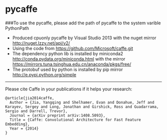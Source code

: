 # pycaffe
###To use the pycaffe, please add the path of pycaffe to the system varible PythonPath
- Produced cpuonly pycaffe by Visual Studio 2013 with the nuget mirror http://nuget.lzzy.net/api/v2/
- Using the code from https://github.com/Microsoft/caffe.git
- The dependency python lib is installed by miniconda2 http://conda.pydata.org/miniconda.html  with the mirror https://mirrors.tuna.tsinghua.edu.cn/anaconda/pkgs/free/
- The protobuf used by python is installed by pip mirror http://e.pypi.python.org/simple

______________________________

Please cite Caffe in your publications if it helps your research:

    @article{jia2014caffe,
      Author = {Jia, Yangqing and Shelhamer, Evan and Donahue, Jeff and Karayev, Sergey and Long, Jonathan and Girshick, Ross and Guadarrama, Sergio and Darrell, Trevor},
      Journal = {arXiv preprint arXiv:1408.5093},
      Title = {Caffe: Convolutional Architecture for Fast Feature Embedding},
      Year = {2014}
    }
